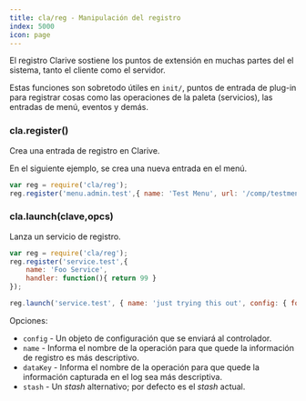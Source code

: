 ```yaml
---
title: cla/reg - Manipulación del registro
index: 5000
icon: page
---
```


El registro Clarive sostiene los puntos de extensión en muchas partes del
el sistema, tanto el cliente como el servidor.


Estas funciones son sobretodo útiles en `init/`, puntos de entrada de plug-in para registrar cosas como las operaciones de la paleta (servicios), las entradas de menú, eventos y demás.

### cla.register()

Crea una entrada de registro en Clarive.

En el siguiente ejemplo, se crea una nueva entrada en el menú.

```javascript
var reg = require('cla/reg');
reg.register('menu.admin.test',{ name: 'Test Menu', url: '/comp/testmenu.js' });
```

### cla.launch(clave,opcs)

Lanza un servicio de registro.

```javascript
var reg = require('cla/reg');
reg.register('service.test',{
    name: 'Foo Service',
    handler: function(){ return 99 }
});

reg.launch('service.test', { name: 'just trying this out', config: { foo: 'bar' } });
```

Opciones:

- `config` - Un objeto de configuración que se enviará al controlador.
- `name` - Informa el nombre de la operación para que quede la información de registro es más descriptivo.
- `dataKey` - Informa el nombre de la operación para que quede la información capturada en el log sea más descriptiva.
- `stash` - Un *stash* alternativo; por defecto es el *stash* actual.